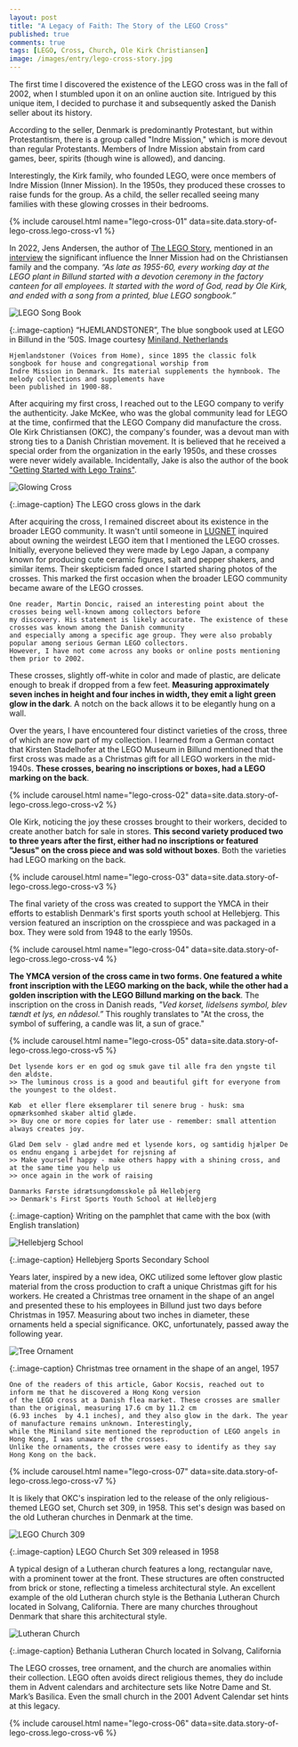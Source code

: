 ```yaml
---
layout: post
title: "A Legacy of Faith: The Story of the LEGO Cross"
published: true
comments: true
tags: [LEGO, Cross, Church, Ole Kirk Christiansen]
image: /images/entry/lego-cross-story.jpg
---
```


The first time I discovered the existence of the LEGO cross was in the fall of 2002, when I stumbled upon it on 
an online auction site. Intrigued by this unique item, I decided to purchase it and subsequently asked the 
Danish seller about its history.

According to the seller, Denmark is predominantly Protestant, but within Protestantism, there is a group 
called "Indre Mission," which is more devout than regular Protestants. Members of Indre Mission abstain from 
card games, beer, spirits (though wine is allowed), and dancing.

Interestingly, the Kirk family, who founded LEGO, were once members of Indre Mission (Inner Mission). 
In the 1950s, they produced these crosses to raise funds for the group. As a child, the seller recalled 
seeing many families with these glowing crosses in their bedrooms.

{% include carousel.html name="lego-cross-01" data=site.data.story-of-lego-cross.lego-cross-v1 %}

In 2022, Jens Andersen, the author of [The LEGO Story](https://www.amazon.com/LEGO-Story-Little-Sparked-Imagination/dp/0063258021), 
mentioned in an [interview](https://bricknerd.com/home/the-lego-story-preserving-a-life-with-lego-in-a-book-12-12-22) 
the significant influence the Inner Mission had on the Christiansen family and the company. 
_“As late as 1955-60, every working day at the LEGO plant in Billund started with a devotion ceremony 
in the factory canteen for all employees. It started with the word of God, read by Ole Kirk, and ended 
with a song from a printed, blue LEGO songbook.”_

![LEGO Song Book](/images/lego/cross/lego-song-book.jpg?style=centerme)

{:.image-caption}
“HJEMLANDSTONER”, The blue songbook used at LEGO in Billund in the ‘50S. 
Image courtesy [Miniland, Netherlands](http://www.miniland.nl/)

```aiignore
Hjemlandstoner (Voices from Home), since 1895 the classic folk songbook for house and congregational worship from 
Indre Mission in Denmark. Its material supplements the hymnbook. The melody collections and supplements have 
been published in 1900-88.
```

After acquiring my first cross, I reached out to the LEGO company to verify the authenticity.
Jake McKee, who was the global community lead for LEGO at the time, confirmed that the LEGO Company did
manufacture the cross. Ole Kirk Christiansen (OKC), the company's founder, was a devout man with strong ties
to a Danish Christian movement. It is believed that he received a special order from the organization in the
early 1950s, and these crosses were never widely available. Incidentally, Jake is also the author of
the book ["Getting Started with Lego Trains"](https://www.amazon.com/Getting-Started-Trains-Jacob-McKee/dp/1593270062).

![Glowing Cross](/images/lego/cross/lego-cross-v1-glow.jpg?style=centerme)

{:.image-caption}
The LEGO cross glows in the dark

After acquiring the cross, I remained discreet about its existence in the broader LEGO community. It wasn't until 
someone in [LUGNET](https://news.lugnet.com/general/?n=39055) inquired about owning the weirdest LEGO item 
that I mentioned the LEGO crosses. Initially, everyone believed they were made by Lego Japan, a company 
known for producing cute ceramic figures, salt and pepper shakers, and similar items. Their skepticism faded once 
I started sharing photos of the crosses. This marked the first occasion when the broader LEGO community 
became aware of the LEGO crosses.

```aiignore
One reader, Martin Doncic, raised an interesting point about the crosses being well-known among collectors before 
my discovery. His statement is likely accurate. The existence of these crosses was known among the Danish community 
and especially among a specific age group. They were also probably popular among serious German LEGO collectors. 
However, I have not come across any books or online posts mentioning them prior to 2002.
```

These crosses, slightly off-white in color and made of plastic, are delicate enough to break if dropped from a 
few feet. **Measuring approximately seven inches in height and four inches in width, they emit a light green 
glow in the dark**. A notch on the back allows it to be elegantly hung on a wall.

Over the years, I have encountered four distinct varieties of the cross, three of which are now part of my collection. 
I learned from a German contact that Kirsten Stadelhofer at the LEGO Museum in Billund mentioned that the first 
cross was made as a Christmas gift for all LEGO workers in the mid-1940s. **These crosses, bearing no inscriptions 
or boxes, had a LEGO marking on the back**.

{% include carousel.html name="lego-cross-02" data=site.data.story-of-lego-cross.lego-cross-v2 %}

Ole Kirk, noticing the joy these crosses brought to their workers, decided to create another batch for sale in stores. 
**This second variety produced two to three years after the first, either had no inscriptions or featured "Jesus" 
on the cross piece and was sold without boxes**. Both the varieties had LEGO marking on the back.

{% include carousel.html name="lego-cross-03" data=site.data.story-of-lego-cross.lego-cross-v3 %}

The final variety of the cross was created to support the YMCA in their efforts to establish Denmark's first 
sports youth school at Hellebjerg. This version featured an inscription on the crosspiece and was packaged in a 
box. They were sold from 1948 to the early 1950s.

{% include carousel.html name="lego-cross-04" data=site.data.story-of-lego-cross.lego-cross-v4 %}

**The YMCA version of the cross came in two forms. One featured a white front inscription with the LEGO marking on the 
back, while the other had a golden inscription with the LEGO Billund marking on the back**. The inscription on the 
cross in Danish reads, *"Ved korset, lidelsens symbol, blev tændt et lys, en nådesol.”* This roughly translates 
to "At the cross, the symbol of suffering, a candle was lit, a sun of grace."

{% include carousel.html name="lego-cross-05" data=site.data.story-of-lego-cross.lego-cross-v5 %}

```aiignore
Det lysende kors er en god og smuk gave til alle fra den yngste til den ældste.
>> The luminous cross is a good and beautiful gift for everyone from the youngest to the oldest.

Køb  et eller flere eksemplarer til senere brug - husk: sma opmærksomhed skaber altid glæde.
>> Buy one or more copies for later use - remember: small attention always creates joy.

Glæd Dem selv - glæd andre med et lysende kors, og samtidig hjælper De os endnu engang i arbejdet for rejsning af
>> Make yourself happy - make others happy with a shining cross, and at the same time you help us 
>> once again in the work of raising

Danmarks Første idrætsungdomsskole på Hellebjerg
>> Denmark's First Sports Youth School at Hellebjerg
```

{:.image-caption}
Writing on the pamphlet that came with the box (with English translation)

![Hellebjerg School](/images/lego/cross/hellebjerg-school.jpg?style=centerme)

{:.image-caption}
Hellebjerg Sports Secondary School

Years later, inspired by a new idea, OKC utilized some leftover glow plastic material from the cross production to 
craft a unique Christmas gift for his workers. He created a Christmas tree ornament in the shape of an angel 
and presented these to his employees in Billund just two days before Christmas in 1957. Measuring about two inches 
in diameter, these ornaments held a special significance. OKC, unfortunately, passed away the following year.

![Tree Ornament](/images/lego/cross/lego-angel.jpg?style=centerme)

{:.image-caption}
Christmas tree ornament in the shape of an angel, 1957

```aiignore
One of the readers of this article, Gabor Kocsis, reached out to inform me that he discovered a Hong Kong version 
of the LEGO cross at a Danish flea market. These crosses are smaller than the original, measuring 17.6 cm by 11.2 cm 
(6.93 inches  by 4.1 inches), and they also glow in the dark. The year of manufacture remains unknown. Interestingly, 
while the Miniland site mentioned the reproduction of LEGO angels in Hong Kong, I was unaware of the crosses.
Unlike the ornaments, the crosses were easy to identify as they say Hong Kong on the back.
```
<p/>
{% include carousel.html name="lego-cross-07" data=site.data.story-of-lego-cross.lego-cross-v7 %}

It is likely that OKC's inspiration led to the release of the only religious-themed LEGO set, Church set 309, 
in 1958. This set's design was based on the old Lutheran churches in Denmark at the time. 

![LEGO Church 309](/images/lego/cross/lego-church-309.jpg?style=centerme)

{:.image-caption}
LEGO Church Set 309 released in 1958

A typical design of a Lutheran church features a long, rectangular nave, with a prominent tower at the front. 
These structures are often constructed from brick or stone, reflecting a timeless architectural style. 
An excellent example of the old Lutheran church style is the Bethania Lutheran Church located in Solvang, California. 
There are many churches throughout Denmark that share this architectural style.

![Lutheran Church](/images/lego/cross/bethania-lutheran-church.jpg?style=centerme)

{:.image-caption}
Bethania Lutheran Church located in Solvang, California

The LEGO crosses, tree ornament, and the church are anomalies within their collection. LEGO often avoids direct 
religious themes, they do include them in Advent calendars and architecture sets like Notre Dame and 
St. Mark’s Basilica. Even the small church in the 2001 Advent Calendar set hints at this legacy. 

{% include carousel.html name="lego-cross-06" data=site.data.story-of-lego-cross.lego-cross-v6 %}